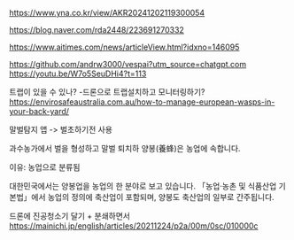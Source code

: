 
 https://www.yna.co.kr/view/AKR20241202119300054

 https://blog.naver.com/rda2448/223691270332

 https://www.aitimes.com/news/articleView.html?idxno=146095

 https://github.com/andrw3000/vespai?utm_source=chatgpt.com
 https://youtu.be/W7o5SeuDHi4?t=113

 
트랩이 있을 수 있나?
-드론으로 트랩설치하고 모니터링하기?
https://envirosafeaustralia.com.au/how-to-manage-european-wasps-in-your-back-yard/



말벌탐지 앱 -> 
벌초하기전 사용

과수농가에서
벌을 형성하고 말벌 퇴치하
양봉(養蜂)은 농업에 속합니다.

이유:
농업으로 분류됨

대한민국에서는 양봉업을 농업의 한 분야로 보고 있습니다.
「농업·농촌 및 식품산업 기본법」에서 농업의 정의에 축산업이 포함되며, 양봉도 축산업의 일부로 간주됩니다.




드론에 진공청소기 달기 + 분쇄하면서 
https://mainichi.jp/english/articles/20211224/p2a/00m/0sc/010000c



